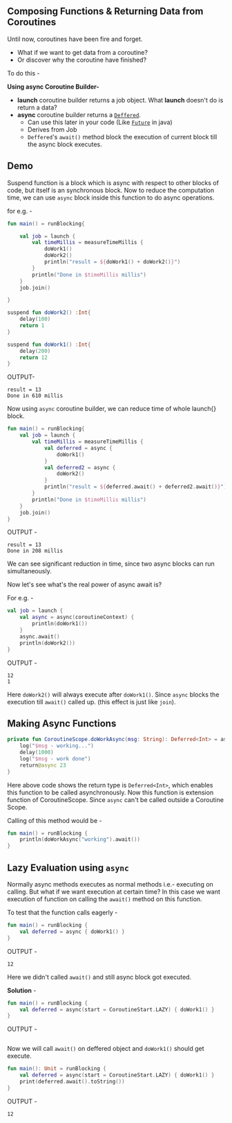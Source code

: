 Composing Functions & Returning Data from Coroutines
-----------------------------------------------------

Until now, coroutines have been fire and forget.
 - What if we want to get data from a coroutine?
 - Or discover why the coroutine have finished?
 
To do this - 

**Using async Coroutine Builder-**

 - **launch** coroutine builder returns a job object. What **launch** doesn't do is return a data?
 - **async** coroutine builder returns a [``Deffered``](https://kotlin.github.io/kotlinx.coroutines/kotlinx-coroutines-core/kotlinx.coroutines/-deferred/).
   - Can use this later in your code (Like [``Future``](https://docs.oracle.com/javase/7/docs/api/java/util/concurrent/Future.html) in java)
   - Derives from Job
   - ``Deffered``'s ``await()`` method block the execution of current block till the async block executes.   
   
Demo 
--

Suspend function is a block which is async with respect to other blocks of code, but itself is an synchronous block. Now to reduce the computation time, we can use ``async`` block inside this function to do async operations.

for e.g. - 

`````kotlin - 
fun main() = runBlocking{

    val job = launch {
        val timeMillis = measureTimeMillis {
            doWork1()
            doWork2()
            println("result = ${doWork1() + doWork2()}")
        }
        println("Done in $timeMillis millis")
    }
    job.join()

}

suspend fun doWork2() :Int{
    delay(100)
    return 1
}

suspend fun doWork1() :Int{
    delay(200)
    return 12
}
`````

OUTPUT-

````text
result = 13
Done in 610 millis
````
 
Now using ``async`` coroutine builder, we can reduce time of whole launch{} block.

````kotlin
fun main() = runBlocking{
    val job = launch {
        val timeMillis = measureTimeMillis {
            val deferred = async {
                doWork1()
            }
            val deferred2 = async {
                doWork2()
            }
            println("result = ${deferred.await() + deferred2.await()}")
        }
        println("Done in $timeMillis millis")
    }
    job.join()
}
````
OUTPUT - 

````text
result = 13
Done in 208 millis
````

We can see significant reduction in time, since two async blocks can run simultaneously.

Now let's see what's the real power of async await is? 

For e.g. -
`````kotlin
val job = launch {
    val async = async(coroutineContext) {
        println(doWork1())
    }
    async.await()
    println(doWork2())
}
`````

OUTPUT - 

````text
12
1
````
Here ``doWork2()`` will always execute after ``doWork1()``. Since ``async`` blocks the execution till ``await()`` called up. (this effect is just like ``join``).


Making Async Functions
---

````kotlin
private fun CoroutineScope.doWorkAsync(msg: String): Deferred<Int> = async {
    log("$msg - working...")
    delay(1000)
    log("$msg - work done")
    return@async 23
}
````

Here above code shows the return type is ``Deferred<Int>``, which enables this function to be called asynchronously.
Now this function is extension function of CoroutineScope. Since ``async`` can't be called outside a Coroutine Scope.

Calling of this method would be - 

````kotlin
fun main() = runBlocking {
    println(doWorkAsync("working").await())
}
````


Lazy Evaluation using ``async``
------------------------------

Normally async methods executes as normal methods i.e.- executing on calling.
But what if we want execution at certain time? In this case we want execution 
of function on calling the ``await()`` method on this function.  

To test that the function calls eagerly - 

````kotlin
fun main() = runBlocking {
    val deferred = async { doWork1() }
}
````

OUTPUT - 

````text
12
````

Here we didn't called ``await()`` and still async block got executed.

**Solution** - 

````kotlin
fun main() = runBlocking {
    val deferred = async(start = CoroutineStart.LAZY) { doWork1() }
}
````
OUTPUT - 
````text

````
Now we will call ``await()`` on deffered object and ``doWork1()`` should get execute.

````kotlin
fun main(): Unit = runBlocking {
    val deferred = async(start = CoroutineStart.LAZY) { doWork1() }
    print(deferred.await().toString())
}
````

OUTPUT - 

````text
12
````